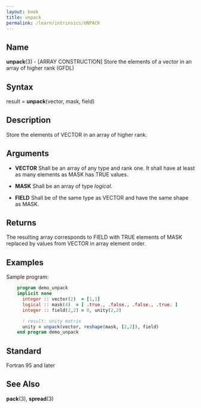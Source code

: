 ```yaml
---
layout: book
title: unpack
permalink: /learn/intrinsics/UNPACK
---
```

## __Name__

__unpack__(3) - \[ARRAY CONSTRUCTION\] Store the elements of a vector in an array of higher rank
(GFDL)

## __Syntax__

result = __unpack__(vector, mask, field)

## __Description__

Store the elements of VECTOR in an array of higher rank.

## __Arguments__

  - __VECTOR__
    Shall be an array of any type and rank one. It shall have at least
    as many elements as MASK has TRUE values.

  - __MASK__
    Shall be an array of type _logical_.

  - __FIELD__
    Shall be of the same type as VECTOR and have the same shape as MASK.

## __Returns__

The resulting array corresponds to FIELD with TRUE elements of MASK
replaced by values from VECTOR in array element order.

## __Examples__

Sample program:

```fortran
    program demo_unpack
    implicit none
      integer :: vector(2)  = [1,1]
      logical :: mask(4)  = [ .true., .false., .false., .true. ]
      integer :: field(2,2) = 0, unity(2,2)

      ! result: unity matrix
      unity = unpack(vector, reshape(mask, [2,2]), field)
    end program demo_unpack
```

## __Standard__

Fortran 95 and later

## __See Also__

__pack__(3), __spread__(3)
